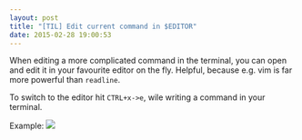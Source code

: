 ```yaml
---
layout: post
title: "[TIL] Edit current command in $EDITOR"
date: 2015-02-28 19:00:53
---
```


When editing a more complicated command in the terminal, you can open and edit it in your favourite editor on the fly. Helpful, because e.g. vim is far more powerful than `readline`.

To switch to the editor hit `CTRL+x->e`, wile writing a command in your terminal.

Example:
![]({{site.baseurl}}/assets/images/posts/ctrlxe.gif)
